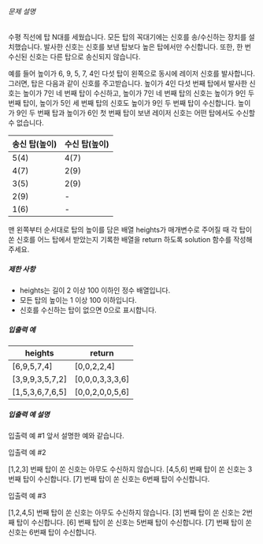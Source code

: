 ###### 문제 설명

수평 직선에 탑 N대를 세웠습니다. 모든 탑의 꼭대기에는 신호를 송/수신하는 장치를 설치했습니다. 발사한 신호는 신호를 보낸 탑보다 높은 탑에서만 수신합니다. 또한, 한 번 수신된 신호는 다른 탑으로 송신되지 않습니다.

예를 들어 높이가 6, 9, 5, 7, 4인 다섯 탑이 왼쪽으로 동시에 레이저 신호를 발사합니다. 그러면, 탑은 다음과 같이 신호를 주고받습니다. 높이가 4인 다섯 번째 탑에서 발사한 신호는 높이가 7인 네 번째 탑이 수신하고, 높이가 7인 네 번째 탑의 신호는 높이가 9인 두 번째 탑이, 높이가 5인 세 번째 탑의 신호도 높이가 9인 두 번째 탑이 수신합니다. 높이가 9인 두 번째 탑과 높이가 6인 첫 번째 탑이 보낸 레이저 신호는 어떤 탑에서도 수신할 수 없습니다.

| 송신 탑(높이) | 수신 탑(높이) |
| ------------- | ------------- |
| 5(4)          | 4(7)          |
| 4(7)          | 2(9)          |
| 3(5)          | 2(9)          |
| 2(9)          | -             |
| 1(6)          | -             |

맨 왼쪽부터 순서대로 탑의 높이를 담은 배열 heights가 매개변수로 주어질 때 각 탑이 쏜 신호를 어느 탑에서 받았는지 기록한 배열을 return 하도록 solution 함수를 작성해주세요.

##### 제한 사항

- heights는 길이 2 이상 100 이하인 정수 배열입니다.
- 모든 탑의 높이는 1 이상 100 이하입니다.
- 신호를 수신하는 탑이 없으면 0으로 표시합니다.

##### 입출력 예

| heights         | return          |
| --------------- | --------------- |
| [6,9,5,7,4]     | [0,0,2,2,4]     |
| [3,9,9,3,5,7,2] | [0,0,0,3,3,3,6] |
| [1,5,3,6,7,6,5] | [0,0,2,0,0,5,6] |

##### 입출력 예 설명

입출력 예 #1
앞서 설명한 예와 같습니다.

입출력 예 #2

[1,2,3] 번째 탑이 쏜 신호는 아무도 수신하지 않습니다.
[4,5,6] 번째 탑이 쏜 신호는 3번째 탑이 수신합니다.
[7] 번째 탑이 쏜 신호는 6번째 탑이 수신합니다.

입출력 예 #3

[1,2,4,5] 번째 탑이 쏜 신호는 아무도 수신하지 않습니다.
[3] 번째 탑이 쏜 신호는 2번째 탑이 수신합니다.
[6] 번째 탑이 쏜 신호는 5번째 탑이 수신합니다.
[7] 번째 탑이 쏜 신호는 6번째 탑이 수신합니다.
